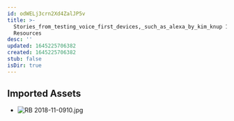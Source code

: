 ```yaml
---
id: odWELj3crn2Xd4ZalJP5v
title: >-
  Stories_from_testing_voice_first_devices,_such_as_alexa_by_kim_knup 1
  Resources
desc: ''
updated: 1645225706382
created: 1645225706382
stub: false
isDir: true
---
```

## Imported Assets
- ![RB 2018-11-0910.jpg](/assets/rb-2018-11-0910.jpg)

